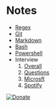 # Notes

* [Regex](notes/regex.md)
* [Git](notes/git.md)
* [Markdown](notes/markdown.md)
* [Bash](notes/bash.md)
* [Powershell](notes/powershell.md)
* Interview
    1. [Overall](notes/interview/Overall.md)
    2. [Questions](notes/interview/Questions.md)
    3. [Microsft](notes/interview/Microsft.md)
    4. [Spotify](notes/interview/Spotify.md)

[![Donate](https://www.buymeacoffee.com/assets/img/custom_images/orange_img.png)](https://buymeacoff.ee/XrTW5YQDy)
